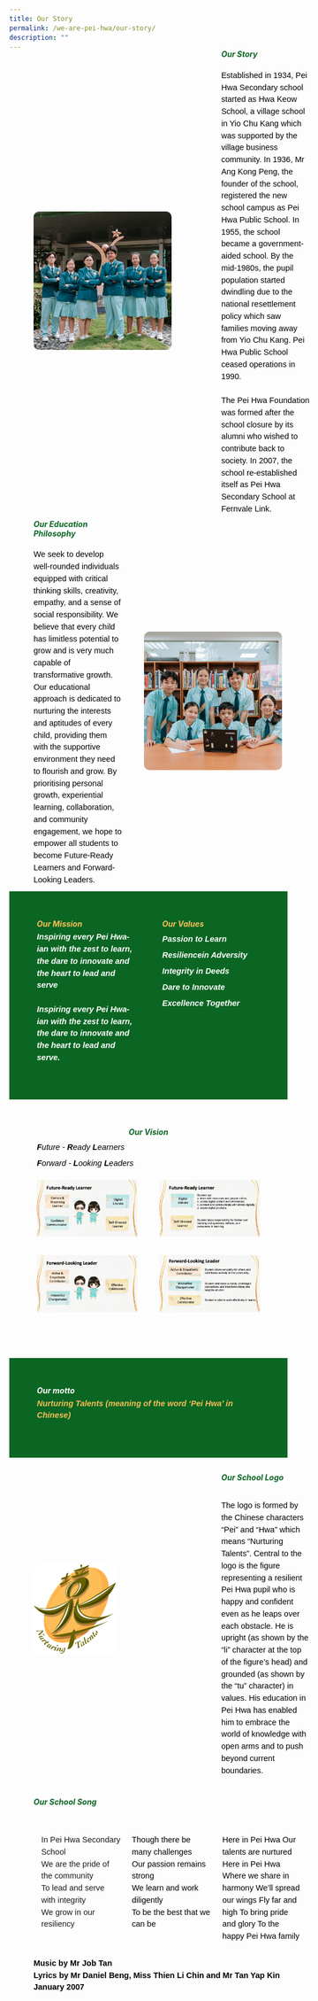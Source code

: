 ```yaml
---
title: Our Story
permalink: /we-are-pei-hwa/our-story/
description: ""
---
```

<div style="margin-top:30px; width:100%; padding: 40px; display: flex; align-items: center;" class="box">&nbsp;
<div style="position: relative; width: 300px; height: 300px; margin-right:40px;" class="container"> 
	<img class="image" alt="Image" style="max-width: 250px; margin-right: 40px;border-radius: 10px" src="https://raw.githubusercontent.com/isomerpages/moe-peihwasec/staging/images/We%20Are%20Pei%20Hwa/peihwa01.png">&nbsp;
	</div>
<div style="flex: 1;" class="content">&nbsp;
	<h6 style="margin-top:-90px;color:#0B6623;"><strong style="color:#0B6623;font-weight:bold;">Our Story</strong></h6>&nbsp;
<p style="margin: -30px 0;font-size:14.5px; line-height:1.5;font-family:sans-serif;color:black;">Established in 1934, Pei Hwa Secondary school started as Hwa Keow School, a village school in Yio Chu Kang which was supported by the village business community. In 1936, Mr Ang Kong Peng, the founder of the school, registered the new school campus as Pei Hwa Public School. In 1955, the school became a government-aided school. By the mid-1980s, the pupil population started dwindling due to the national resettlement policy which saw families moving away from Yio Chu Kang. Pei Hwa Public School ceased operations in 1990. <br><br>
The Pei Hwa Foundation was formed after the school closure by its alumni who wished to contribute back to society. In 2007, the school re-established itself as Pei Hwa Secondary School at Fernvale Link.</p>
</div>
</div>

<div style="margin-top:30px; width:100%; padding: 40px; display: flex; align-items: center;" class="box">&nbsp;
<div style="flex: 1;" class="content">&nbsp;
<h6 style="margin-top:-90px;color:#0B6623;"><strong style="color:#0B6623;font-weight:bold;">Our Education Philosophy</strong></h6>&nbsp;
<p style="margin: -30px 0;font-size:14.5px; line-height:1.5;font-family:sans-serif;color:black;">We seek to develop well-rounded individuals equipped with critical thinking skills, creativity, empathy, and a sense of social responsibility. We believe that every child has limitless potential to grow and is very much capable of transformative growth. Our educational approach is dedicated to nurturing the interests and aptitudes of every child, providing them with the supportive environment they need to flourish and grow. By prioritising personal growth, experiential learning, collaboration, and community engagement, we hope to empower all students to become Future-Ready Learners and Forward-Looking Leaders.</p>
</div>
<div style="position: relative; width: 300px; height: 300px; margin-left:40px;" class="container"> 
	<img class="image" alt="Image" style="max-width: 250px; margin-right: 30px;border-radius: 10px" src="https://raw.githubusercontent.com/isomerpages/moe-peihwasec/staging/images/We%20Are%20Pei%20Hwa/peihwa02.png">&nbsp;
	</div>
</div>

<div style="padding:50px;display: flex; flex: 1; gap: 50px;background-color:#0B6623;" class="container"> 
	<div style="flex: 1;" class="column"> 
		<h6 style="margin: 0;color:#F8BF58;"><strong style="color:#F8BF58;font-weight:bold;">Our Mission</strong></h6> 
		<p style="font-size:14.5px; line-height:1.5 ;margin-top:5px; font-family:sans-serif;font-style: italic;font-weight: bold;color: white;">Inspiring every Pei Hwa-ian with the zest to learn, the dare to innovate and the heart to lead and serve<br><br>
Inspiring every Pei Hwa-ian with the zest to learn, the dare to innovate and the heart to lead and serve.
</p> 
</div>

<div style="flex: 1;" class="column"> 
		<h6 style="margin: 0;color:#F8BF58;"><strong style="color:color:#F8BF58;font-weight:bold;">Our Values</strong></h6> 
		<p style="font-size:14.5px; line-height:1.5 ;margin-top:5px; font-family:sans-serif;font-style: italic;font-weight: bold;color:white;"><strong style="font-size:14.5px; line-height:2;margin-top:15px; font-family:sans-serif;color:white;">Passion </strong> to Learn 
<br><strong style="font-size:14.5px; line-height:2;margin-top:15px; font-family:sans-serif;color:white;">Resilience</strong>in Adversity
<br><strong style="font-size:14.5px; line-height:2;margin-top:15px; font-family:sans-serif;color:white;">Integrity </strong>in Deeds <br>
<strong style="font-size:14.5px; line-height:2;margin-top:15px; font-family:sans-serif;color:white;">Dare </strong>to Innovate
<br><strong style="font-size:14.5px; line-height:2;margin-top:15px; font-family:sans-serif;color:white;">Excellence </strong>Together
	</p></div> 
</div>

<div style="padding:50px;" class="container"> 
		<h6 style="font-weight: bold;margin: 0;color:#0B6623;text-align:center;"><strong style="color:#0B6623;font-weight:bold;">Our Vision</strong></h6> 
		<p style="font-size:14.5px; line-height:1.5 ;margin-top:5px; font-family:sans-serif;font-style: italic;color:black;"><strong style="font-size:14.5px; line-height:2;margin-top:15px; font-family:sans-serif;color:black;">F</strong>uture - <strong style="font-size:14.5px; line-height:2;margin-top:15px; font-family: font-family:sans-serif;color:black;">R</strong>eady&nbsp;<strong style="font-size:14.5px; line-height:2;margin-top:15px; font-family:sans-serif;color:black;">L</strong>earners <br>
<strong style="font-size:14.5px; line-height:2;margin-top:15px; font-family:sans-serif;color:black;">F</strong>orward - <strong style="font-size:14.5px; line-height:2;margin-top:15px; font-family:sans-serif;color:black;">L</strong>ooking <strong style="font-size:14.5px; line-height:2;margin-top:15px; font-family:sans-serif;color:black;">L</strong>eaders</p> 
<div style="display: flex; flex-wrap: wrap; justify-content: space-between; max-width: 800px; margin: 0 auto;" class="image-container">
	<div style="width: 45%; margin-bottom: 20px; box-sizing: border-box; text-align: center;" class="image-box">
    <img style="width: 100%; margin-bottom: 10px;" alt="Image 1" src="https://raw.githubusercontent.com/isomerpages/moe-peihwasec/staging/images/We%20Are%20Pei%20Hwa/vision01.png">
  </div>
	<div style="width: 45%; margin-bottom: 20px; box-sizing: border-box; text-align: center;" class="image-box">
    <img style="width: 100%; margin-bottom: 10px;" alt="Image 1" src="https://raw.githubusercontent.com/isomerpages/moe-peihwasec/staging/images/We%20Are%20Pei%20Hwa/vision02.png">
  </div>
	<div style="width: 45%; margin-bottom: 20px; box-sizing: border-box; text-align: center;" class="image-box">
    <img style="width: 100%; margin-bottom: 10px;" alt="Image 1" src="https://raw.githubusercontent.com/isomerpages/moe-peihwasec/staging/images/We%20Are%20Pei%20Hwa/vision03.png">
  </div>
	<div style="width: 45%; margin-bottom: 20px; box-sizing: border-box; text-align: center;" class="image-box">
    <img style="width: 100%; margin-bottom: 10px;" alt="Image 1" src="https://raw.githubusercontent.com/isomerpages/moe-peihwasec/staging/images/We%20Are%20Pei%20Hwa/vision-04.png">
  </div>
</div>
		
</div>

<div style="background-color:#0B6623; padding:50px;">
		<h6 style="font-weight: bold;margin: 0;color:white"><strong style="color:white;font-weight:bold;">Our motto</strong></h6> 
		<p style="font-size:14.5px; line-height:1.5 ;margin-top:5px; font-family:sans-serif;font-style: italic;font-weight: bold;color:#F8BF58;">Nurturing Talents (meaning of the word ‘Pei Hwa’ in Chinese)</p> 
</div>

<div style="margin-top:60px; width:100%; padding: 40px; display: flex; align-items: center;" class="box">&nbsp;
<div style="position: relative; width: 300px; height: 300px; margin-right:40px;" class="container"> 
	<img class="image" alt="Image" style="max-width: 50%; margin-right: 40px;border-radius: 10px" src="https://raw.githubusercontent.com/isomerpages/moe-peihwasec/staging/images/We%20Are%20Pei%20Hwa/school%20logo%20.png">&nbsp;
	</div>
<div style="flex: 1;" class="content">&nbsp;
	<h6 style="margin-top:-90px;color:#0B6623;"><strong style="color:#0B6623;font-weight:bold;">Our School Logo</strong></h6>
<p style="margin: 10px 0;font-size:14.5px; line-height:1.5;font-family:sans-serif;color:black;">The logo is formed by the Chinese characters “Pei” and “Hwa” which means “Nurturing Talents”. Central to the logo is the figure representing a resilient Pei Hwa pupil who is happy and confident even as he leaps over each obstacle. He is upright (as shown by the “li” character at the top of the figure’s head) and grounded (as shown by the “tu” character) in values. His education in Pei Hwa has enabled him to embrace the world of knowledge with open arms and to push beyond current boundaries.</p>
</div>
</div>
	
<div style="margin-top:30px; width:100%; padding: 40px; display: flex; align-items: center;" class="box">&nbsp;

<div style="flex: 1;" class="content">&nbsp;
<h6 style="margin-top:-100px;color:#0B6623;"><strong style="color:#0B6623;font-weight:bold;">Our School Song</strong></h6>&nbsp;


<div style="display: flex;" class="two-column">&nbsp;

<div style="flex: 1; padding: 0 10px;" class="column">
<p style="margin: 0;font-size:14.5px; line-height:1.5;font-family:sans-serif;black;">In Pei Hwa Secondary School<br>We are the pride of the community<br>To lead and serve with integrity<br>We grow in our resiliency</p></div>
	
<div style="flex: 1; padding: 0 10px;" class="column">
<p style="margin: 0;font-size:14.5px; line-height:1.5;font-family:sans-serif;color:black;">Though there be many challenges<br>Our passion remains strong<br>We learn and work diligently<br>To be the best that we can be</p>
</div>

<div style="flex: 1; padding: 0 10px;" class="column">
<p style="margin: 0;font-size:14.5px; line-height:1.5;font-family:sans-serif;color:black;">Here in Pei Hwa  
Our talents are nurtured  
Here in Pei Hwa  
Where we share in harmony  
We’ll spread our wings  
Fly far and high  
To bring pride and glory  
To the happy Pei Hwa family</p>&nbsp;
</div>&nbsp;
</div>

<p style="margin: 10px 0;font-size:14.5px; line-height:1.5;font-family:sans-serif;color:black;"><strong style="font-family:sans-serif;color:black;">Music by Mr Job Tan<br>
Lyrics by Mr Daniel Beng, Miss Thien Li Chin and Mr Tan Yap Kin<br>  
	January 2007</strong></p>
	</div> 
</div>